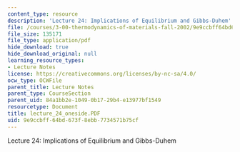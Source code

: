 ```yaml
---
content_type: resource
description: 'Lecture 24: Implications of Equilibrium and Gibbs-Duhem'
file: /courses/3-00-thermodynamics-of-materials-fall-2002/9e9ccbff64bd673f8ebb7734571b75cf_lecture_24_oneside.PDF
file_size: 135171
file_type: application/pdf
hide_download: true
hide_download_original: null
learning_resource_types:
- Lecture Notes
license: https://creativecommons.org/licenses/by-nc-sa/4.0/
ocw_type: OCWFile
parent_title: Lecture Notes
parent_type: CourseSection
parent_uid: 84a1bb2e-1049-0b17-29b4-e13977bf1549
resourcetype: Document
title: lecture_24_oneside.PDF
uid: 9e9ccbff-64bd-673f-8ebb-7734571b75cf
---
```

Lecture 24: Implications of Equilibrium and Gibbs-Duhem